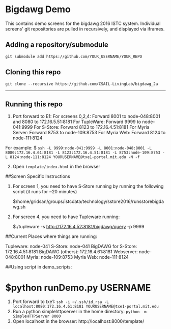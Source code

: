 # Bigdawg Demo
This contains demo screens for the bigdawg 2016 ISTC system. Individual screens' git repositories are pulled in recursively, and displayed via iframes.

## Adding a repository/submodule
`git submodule add https://github.com/YOUR_USERNAME/YOUR_REPO`

## Cloning this repo
`git clone --recursive https://github.com/CSAIL-LivingLab/bigdawg_2a`

----

## Running this repo

1. Port forward to E1:
For screens 0,2,4: Forward 8001 to node-048:8001 and 8080
to 172.16.5.51:8181
For TupleWare: Forward 9999 to node-041:9999
For S-Store: Forward 8123 to 172.16.4.51:8181
For Myria Server: Forward 8753 to node-109:8753
For Myria Web: Forward 8124 to node-111:8124

For example:
 $ `ssh -L 9999:node-041:9999 -L 8001:node-048:8001 -L 8080:172.16.4.61:8181 -L 8123:172.16.4.51:8181 -L 8753:node-109:8753 -L 8124:node-111:8124 YOURUSERNAME@txe1-portal.mit.edu -N -f`

2. Open `template/index.html` in the browser


##Screen Specific Instructions
1. For screen 1, you need to have S-Store running by running the
following script (it runs for ~20 minutes)

	$/home/gridsan/groups/istcdata/technology/sstore2016/runsstorebigdawg.sh

2. For screen 4, you need to have Tupleware running:

   $./tupleware -s  http://172.16.4.52:8181/bigdawg/query -p 9999


##Current Places where things are running:

Tupleware: node-041
S-Store: node-041
BigDAWG for S-Store: 172.16.4.51:8181
BigDAWG (others): 172.16.4.61:8181
Webserver: node-048:8001
Myria: node-109:8753
Myria Web: node-111:8124

##Using script in demo_scripts:

$python runDemo.py USERNAME
=======
1. Port forward to txe1: `ssh -i ~/.ssh/id_rsa -L localhost:8080:172.16.4.61:8181 YOURUSERNAME@txe1-portal.mit.edu`
2. Run a python simplehttpserver in the home directory: `python -m SimpleHTTPServer 8000`
3. Open localhost in the browser: http://localhost:8000/template/
